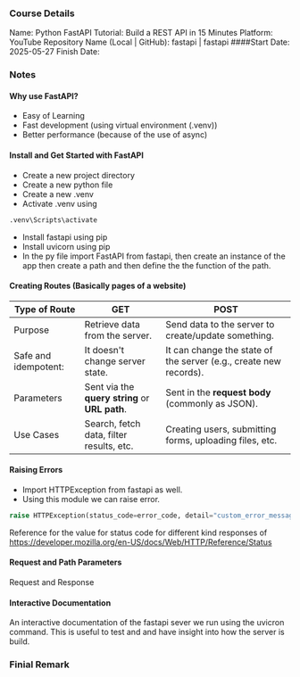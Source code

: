 ### Course Details

Name: Python FastAPI Tutorial: Build a REST API in 15 Minutes
Platform: YouTube
Repository Name (Local | GitHub): fastapi | fastapi
####Start Date: 2025-05-27
Finish Date:
### Notes
#### Why use FastAPI?
- Easy of Learning
- Fast development (using virtual environment (.venv))
- Better performance (because of the use of async)
#### Install and Get Started with FastAPI
- Create a new project directory
- Create a new python file
- Create a new .venv
- Activate .venv using
```sh
.venv\Scripts\activate
```
- Install fastapi using pip
- Install uvicorn using pip
- In the py file import FastAPI from fastapi, then create an instance of the app then create a path and then define the the function of the path.
#### Creating Routes (Basically pages of a website)

| Type of Route        | GET                                            | POST                                                              |
| -------------------- | ---------------------------------------------- | ----------------------------------------------------------------- |
| Purpose              | Retrieve data from the server.                 | Send data to the server to create/update something.               |
| Safe and idempotent: | It doesn't change server state.                | It can change the state of the server (e.g., create new records). |
| Parameters           | Sent via the **query string** or **URL path**. | Sent in the **request body** (commonly as JSON).                  |
| Use Cases            | Search, fetch data, filter results, etc.       | Creating users, submitting forms, uploading files, etc.           |

#### Raising Errors
- Import HTTPException from fastapi as well.
- Using this module we can raise error.
```py
raise HTTPException(status_code=error_code, detail="custom_error_message)
```

Reference for the value for status code for different kind responses of
https://developer.mozilla.org/en-US/docs/Web/HTTP/Reference/Status
#### Request and Path Parameters
Request and Response
#### Interactive Documentation
An interactive documentation of the fastapi sever we run using the uvicron command. This is useful to test and and have insight into how the server is build. 
### Finial Remark